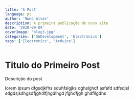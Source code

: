 ```yaml
---
title: '6 Post'
language: pt
author: 'Nuno Alves'
description: A primeira publicação do novo site
date: '2020-09-09'
coverImage: 'blog3.jpg'
categories: ['SWDevelopment', 'Electronics']
tags: ['Electronics', 'Arduino']
---
```


# Titulo do Primeiro Post

Descrição do post

lorem ipsum dfgsdjkfhs sduhfslgjks dghslghdf asfafd sdfsdjsl sdgdsjsdhgsdfjghdlfjhgdlhgd jfghdfjgh ghdfllgdhs
